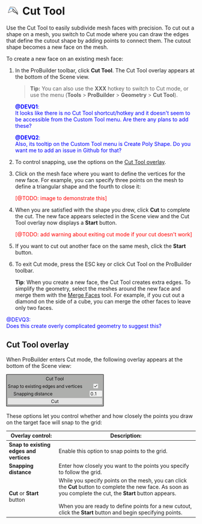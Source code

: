 # ![Cut Tool icon](images/icons/Cut_Tool.png) Cut Tool

Use the Cut Tool to easily subdivide mesh faces with precision. To cut out a shape on a mesh, you switch to Cut mode where you can draw the edges that define the cutout shape by adding points to connect them. The cutout shape becomes a new face on the mesh.

To create a new face on an existing mesh face:

1. In the ProBuilder toolbar, click **Cut Tool**. The Cut Tool overlay appears at the bottom of the Scene view.

	> **Tip:** You can also use the **XXX** hotkey to switch to Cut mode, or use the menu (**Tools** > **ProBuilder** > **Geometry** > **Cut Tool**).

	<span style="color:blue;">**@DEVQ1**: <br/>It looks like there is no Cut Tool shortcut/hotkey and it doesn't seem to be accessible from the Custom Tool menu. Are there any plans to add these? </span>

	<span style="color:blue;">**@DEVQ2**: <br/>Also, its tooltip on the Custom Tool menu is Create Poly Shape. Do you want me to add an issue in Github for that? </span>

2. To control snapping, use the options on the [Cut Tool overlay](#cut_overlay).

3. Click on the mesh face where you want to define the vertices for the new face. For example, you can specify three points on the mesh to define a triangular shape and the fourth to close it:

	<span style="color:red;">[@TODO: image to demonstrate this]</span>

4. When you are satisfied with the shape you drew, click **Cut** to complete the cut. The new face appears selected in the Scene view and the Cut Tool overlay now displays a **Start** button. 

	<span style="color:red;">[@TODO: add warning about exiting cut mode if your cut doesn't work]</span>

5. If you want to cut out another face on the same mesh, click the **Start** button.

6. To exit Cut mode, press the ESC key or click Cut Tool on the ProBuilder toolbar.

	**Tip**: When you create a new face, the Cut Tool creates extra edges. To simplify the geometry, select the meshes around the new face and merge them with the [Merge Faces](Face_Merge.md) tool. For example, if you cut out a diamond on the side of a cube, you can merge the other faces to leave only two faces.

<span style="color:blue;">@DEVQ3:<br/>Does this create overly complicated geometry to suggest this?</span>



<a name="cut_overlay"></a>

## Cut Tool overlay

When ProBuilder enters Cut mode, the following overlay appears at the bottom of the Scene view:

![Extra options for the Cut Tool](images/icons/Cut_Tool-overlay.png) 

These options let you control whether and how closely the points you draw on the target face will snap to the grid:

| **Overlay control:**                    | **Description:**                                             |
| --------------------------------------- | ------------------------------------------------------------ |
| **Snap to existing edges and vertices** | Enable this option to snap points to the grid.               |
| **Snapping distance**                   | Enter how closely you want to the points you specify to follow the grid. |
| **Cut** or **Start** button             | While you specify points on the mesh, you can click the **Cut** button to complete the new face. As soon as you complete the cut, the **Start** button appears.<br /><br />When you are ready to define points for a new cutout, click the **Start** button and begin specifying points. |

